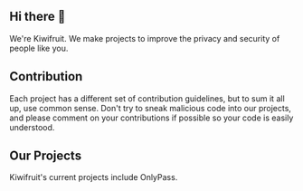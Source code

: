 ## Hi there 👋
We're Kiwifruit. We make projects to improve the privacy and security of people like you.

## Contribution
Each project has a different set of contribution guidelines, but to sum it all up, use common sense. Don't try to sneak malicious code into our projects, and please comment on your contributions if possible so your code is easily understood.

## Our Projects
Kiwifruit's current projects include OnlyPass.

<!--

**Here are some ideas to get you started:**

🙋‍♀️ A short introduction - what is your organization all about?
🌈 Contribution guidelines - how can the community get involved?
👩‍💻 Useful resources - where can the community find your docs? Is there anything else the community should know?
🍿 Fun facts - what does your team eat for breakfast?
🧙 Remember, you can do mighty things with the power of [Markdown](https://docs.github.com/github/writing-on-github/getting-started-with-writing-and-formatting-on-github/basic-writing-and-formatting-syntax)
-->
